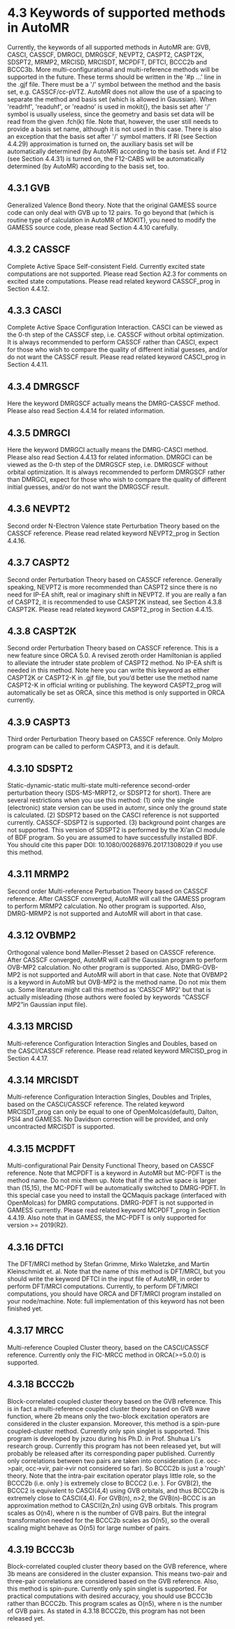 # 4.3 Keywords of supported methods in AutoMR
Currently, the keywords of all supported methods in AutoMR are: GVB, CASCI, CASSCF, DMRGCI, DMRGSCF, NEVPT2, CASPT2, CASPT2K, SDSPT2, MRMP2, MRCISD, MRCISDT, MCPDFT, DFTCI, BCCC2b and BCCC3b. More multi-configurational and multi-reference methods will be supported in the future. These terms should be written in the '#p …' line in the .gjf file.
There must be a '/' symbol between the method and the basis set, e.g. CASSCF/cc-pVTZ. AutoMR does not allow the use of a spacing to separate the method and basis set (which is allowed in Gaussian). When 'readrhf', 'readuhf', or 'readno' is used in mokit{}, the basis set after '/' symbol is usually useless, since the geometry and basis set data will be read from the given .fch(k) file. Note that, however, the user still needs to provide a basis set name, although it is not used in this case.
There is also an exception that the basis set after '/' symbol matters. If RI (see Section 4.4.29) approximation is turned on, the auxiliary basis set will be automatically determined (by AutoMR) according to the basis set. And if F12 (see Section 4.4.31) is turned on, the F12-CABS will be automatically determined (by AutoMR) according to the basis set, too.

## 4.3.1 GVB
Generalized Valence Bond theory.
Note that the original GAMESS source code can only deal with GVB up to 12 pairs. To go beyond that (which is routine type of calculation in AutoMR of MOKIT), you need to modify the GAMESS source code, please read Section 4.4.10 carefully.

## 4.3.2 CASSCF
Complete Active Space Self-consistent Field.
Currently excited state computations are not supported. Please read Section A2.3 for comments on excited state computations.
Please read related keyword CASSCF_prog in Section 4.4.12.

## 4.3.3 CASCI
Complete Active Space Configuration Interaction.
CASCI can be viewed as the 0-th step of the CASSCF step, i.e. CASSCF without orbital optimization. It is always recommended to perform CASSCF rather than CASCI, expect for those who wish to compare the quality of different initial guesses, and/or do not want the CASSCF result.
Please read related keyword CASCI_prog in Section 4.4.11.

## 4.3.4 DMRGSCF
Here the keyword DMRGSCF actually means the DMRG-CASSCF method. Please also read Section 4.4.14 for related information.

## 4.3.5 DMRGCI
Here the keyword DMRGCI actually means the DMRG-CASCI method. Please also read Section 4.4.13 for related information.
DMRGCI can be viewed as the 0-th step of the DMRGSCF step, i.e. DMRGSCF without orbital optimization. It is always recommended to perform DMRGSCF rather than DMRGCI, expect for those who wish to compare the quality of different initial guesses, and/or do not want the DMRGSCF result.

## 4.3.6 NEVPT2
Second order N-Electron Valence state Perturbation Theory based on the CASSCF reference.
Please read related keyword NEVPT2_prog in Section 4.4.16.

## 4.3.7 CASPT2
Second order Perturbation Theory based on CASSCF reference.
Generally speaking, NEVPT2 is more recommended than CASPT2 since there is no need for IP-EA shift, real or imaginary shift in NEVPT2. If you are really a fan of CASPT2, it is recommended to use CASPT2K instead, see Section 4.3.8 CASPT2K.
Please read related keyword CASPT2_prog in Section 4.4.15.

## 4.3.8 CASPT2K
Second order Perturbation Theory based on CASSCF reference.
This is a new feature since ORCA 5.0. A revised zeroth order Hamiltonian is applied to alleviate the intruder state problem of CASPT2 method. No IP-EA shift is needed in this method.
Note here you can write this keyword as either CASPT2K or CASPT2-K in .gjf file, but you’d better use the method name CASPT2-K in official writing or publishing. The keyword CASPT2_prog will automatically be set as ORCA, since this method is only supported in ORCA currently.

## 4.3.9 CASPT3
Third order Perturbation Theory based on CASSCF reference.
Only Molpro program can be called to perform CASPT3, and it is default.

## 4.3.10 SDSPT2
Static-dynamic-static multi-state multi-reference second-order perturbation theory (SDS-MS-MRPT2, or SDSPT2 for short). There are several restrictions when you use this method:
(1) only the single (electronic) state version can be used in automr, since only the ground state is calculated.
(2) SDSPT2 based on the CASCI reference is not supported currently. CASSCF-SDSPT2 is supported.
(3) background point charges are not supported.
This version of SDSPT2 is performed by the Xi’an CI module of BDF program. So you are assumed to have successfully installed BDF. You should cite this paper DOI: 10.1080/00268976.2017.1308029 if you use this method.

## 4.3.11 MRMP2
Second order Multi-reference Perturbation Theory based on CASSCF reference. After CASSCF converged, AutoMR will call the GAMESS program to perform MRMP2 calculation. No other program is supported. Also, DMRG-MRMP2 is not supported and AutoMR will abort in that case.

## 4.3.12 OVBMP2
Orthogonal valence bond Møller-Plesset 2 based on CASSCF reference. After CASSCF converged, AutoMR will call the Gaussian program to perform OVB-MP2 calculation. No other program is supported. Also, DMRG-OVB-MP2 is not supported and AutoMR will abort in that case.
Note that OVBMP2 is a keyword in AutoMR but OVB-MP2 is the method name. Do not mix them up. Some literature might call this method as 'CASSCF MP2' but that is actually misleading (those authors were fooled by keywords “CASSCF MP2”in Gaussian input file).

## 4.3.13 MRCISD
Multi-reference Configuration Interaction Singles and Doubles, based on the CASCI/CASSCF reference.
Please read related keyword MRCISD_prog in Section 4.4.17.

## 4.3.14 MRCISDT
Multi-reference Configuration Interaction Singles, Doubles and Triples, based on the CASCI/CASSCF reference.
The related keyword MRCISDT_prog can only be equal to one of OpenMolcas(default), Dalton, PSI4 and GAMESS. No Davidson correction will be provided, and only uncontracted MRCISDT is supported.

## 4.3.15 MCPDFT
Multi-configurational Pair Density Functional Theory, based on CASSCF reference. Note that MCPDFT is a keyword in AutoMR but MC-PDFT is the method name. Do not mix them up.
Note that if the active space is larger than (15,15), the MC-PDFT will be automatically switched to DMRG-PDFT. In this special case you need to install the QCMaquis package (interfaced with OpenMolcas) for DMRG computations. DMRG-PDFT is not supported in GAMESS currently.
Please read related keyword MCPDFT_prog in Section 4.4.19. Also note that in GAMESS, the MC-PDFT is only supported for version >= 2019(R2).

## 4.3.16 DFTCI
The DFT/MRCI method by Stefan Grimme, Mirko Waletzke, and Martin Kleinschmidt et. al. Note that the name of this method is DFT/MRCI, but you should write the keyword DFTCI in the input file of AutoMR, in order to perform DFT/MRCI computations.
Currently, to perform DFT/MRCI computations, you should have ORCA and DFT/MRCI program installed on your node/machine.
Note: full implementation of this keyword has not been finished yet.

## 4.3.17 MRCC
Multi-reference Coupled Cluster theory, based on the CASCI/CASSCF reference. Currently only the FIC-MRCC method in ORCA(>=5.0.0) is supported.

## 4.3.18 BCCC2b
Block-correlated coupled cluster theory based on the GVB reference. This is in fact a multi-reference coupled cluster theory based on GVB wave function, where 2b means only the two-block excitation operators   are considered in the cluster expansion. Moreover, this method is a spin-pure coupled-cluster method.
Currently only spin singlet is supported. This program is developed by jxzou during his Ph.D. in Prof. Shuhua Li's research group. Currently this program has not been released yet, but will probably be released after its corresponding paper published.
Currently only correlations between two pairs are taken into consideration (i.e. occ->pair, occ->vir, pair->vir not considered so far). So BCCC2b is just a 'rough' theory. Note that the intra-pair excitation operator   plays little role, so the BCCC2b (i.e. only  ) is extremely close to BCCC2 (i.e.  ). For GVB(2), the BCCC2 is equivalent to CASCI(4,4) using GVB orbitals, and thus BCCC2b is extremely close to CASCI(4,4). For GVB(n), n>2, the GVB(n)-BCCC is an approximation method to CASCI(2n,2n) using GVB orbitals.
This program scales as O(n4), where n is the number of GVB pairs. But the integral transformation needed for the BCCC2b scales as O(n5), so the overall scaling might behave as O(n5) for large number of pairs.

## 4.3.19 BCCC3b
Block-correlated coupled cluster theory based on the GVB reference, where 3b means   are considered in the cluster expansion. This means two-pair and three-pair correlations are considered based on the GVB reference. Also, this method is spin-pure. Currently only spin singlet is supported.
For practical computations with desired accuracy, you should use BCCC3b rather than BCCC2b. This program scales as O(n5), where n is the number of GVB pairs. As stated in 4.3.18 BCCC2b, this program has not been released yet.
